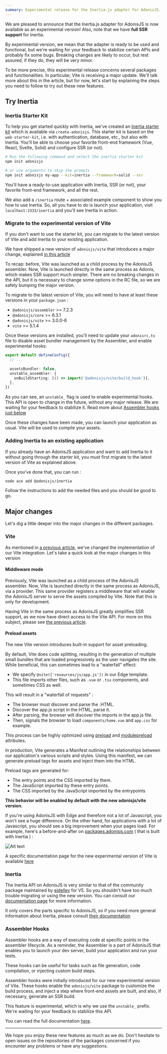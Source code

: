 ```yaml
---
summary: Experimental release for the Inertia.js adapter for AdonisJS. Also come with a new release of our Vite integration.
---
```


We are pleased to announce that the Inertia.js adapter for AdonisJS is now available as an experimental version! Also, note that we have **full SSR support** for Inertia.

By experimental version, we mean that the adapter is ready to be used and functional, but we're waiting for your feedback to stabilize certain APIs and probably fix some bugs. Breaking changes are likely to occur, but rest assured, if they do, they will be very minor.

To be more precise, this experimental release concerns several packages and functionalities. In particular, Vite is receiving a major update. We'll talk more about this in the article, but for now, let's start by explaining the steps you need to follow to try out these new features.

## Try Inertia

### Inertia Starter Kit

To help you get started quickly with Inertia, we've created an [Inertia starter kit](https://github.com/adonisjs/inertia-starter-kit) which is available via `create-adonisjs`. This starter kit is based on the `web-starter-kit`, i.e. with authentication, database, etc., but also with Inertia. You'll be able to choose your favorite front-end framework (Vue, React, Svelte, Solid) and configure SSR (or not).

```sh
# Run the following command and select the inertia starter kit
npm init adonisjs

# or use arguments to skip the prompts
npm init adonisjs my-app --kit=inertia --framework=solid --ssr
```

You'll have a ready-to-use application with Inertia, SSR (or not), your favorite front-end framework, and all the rest.

We also add a `/inertia` route + associated example component to show you how to use Inertia. So, all you have to do is launch your application, visit `localhost:3333/inertia` and you'll see Inertia in action.

### Migrate to the experimental version of Vite

If you don't want to use the starter kit, you can migrate to the latest version of Vite and add Inertia to your existing application.

We have shipped a new version of `adonisjs/vite` that introduces a major change, explained [in this article](https://adonisjs.com/blog/future-plans-for-adonisjs-6#adonisjsvite)

To recap: before, Vite was launched as a child process by the AdonisJS assembler. Now, Vite is launched directly in the same process as Adonis, which makes SSR support much simpler. There are no breaking changes in the API, but it is necessary to change some options in the RC file, so we are safely bumping the major version.

To migrate to the latest version of Vite, you will need to have at least these versions in your `package.json` :

- `@adonisjs/assembler` >= 7.2.3
- `@adonisjs/core` >= 6.3.1
- `@adonisjs/vite` >= 3.0.0-6
- `vite` >= 5.1.4

Once these versions are installed, you'll need to update your `adonisrc.ts` file to disable asset bundler management by the Assembler, and enable experimental hooks:

```ts
export default defineConfig({
  // ...

  assetsBundler: false,
  unstable_assembler: {
    onBuildStarting: [() => import('@adonisjs/vite/build_hook')],
  },
})
```

As you can see, an `unstable_` flag is used to enable experimental hooks. This API is open to change in the future, without any major release. We are waiting for your feedback to stabilize it. Read more about [Assembler hooks just below](#assembler-hooks)

Once these changes have been made, you can launch your application as usual. Vite will be used to compile your assets.

### Adding Inertia to an existing application

If you already have an AdonisJS application and want to add Inertia to it without going through the starter kit, you must first migrate to the latest version of Vite as explained above.

Once you've done that, you can run :

```sh
node ace add @adonisjs/inertia
```

Follow the instructions to add the needed files and you should be good to go.

## Major changes

Let's dig a little deeper into the major changes in the different packages.

### Vite 

As mentioned in [a previous article](./future-plans-for-adonisjs-6.md), we've changed the implementation of our Vite integration. Let's take a quick look at the major changes in this version

#### Middleware mode 

Previously, Vite was launched as a child process of the AdonisJS assembler. Now, Vite is launched directly in the same process as AdonisJS, via a provider. This same provider registers a middleware that will enable the AdonisJS server to serve the assets compiled by Vite. Note that this is only for development.

Having Vite in the same process as AdonisJS greatly simplifies SSR support, as we now have direct access to the Vite API. For more on this subject, please see [the previous article](./future-plans-for-adonisjs-6.md#adonisjsvite).

#### Preload assets

The new Vite version introduces built-in support for asset preloading.

By default, Vite does code splitting, resulting in the generation of multiple small bundles that are loaded progressively as the user navigates the site. While beneficial, this can sometimes lead to a "waterfall" effect:

- We specify `@vite(['resources/js/app.js'])` in our Edge template.
- This file imports other files, such as `.vue` or `.tsx` components, and sometimes CSS as well.

This will result in a "waterfall of requests" :

- The browser must discover and parse the .HTML.
- Discover the app.js script in the HTML, parse it. 
- After parsing, the browser will discover the imports in the app.js file.
- Then, signals the browser to load `components/home.vue` and `app.css` for example.

This process can be highly optimized using [preload](https://developer.mozilla.org/fr/docs/Web/HTML/Attributes/rel/preload) and [modulepreload](https://developer.mozilla.org/fr/docs/Web/HTML/Attributes/rel/modulepreload) attributes.

In production, Vite generates a Manifest outlining the relationships between our application's various scripts and styles. Using this manifest, we can generate preload tags for assets and inject them into the HTML.

Preload tags are generated for:

- The entry points and the CSS imported by them.
- The JavaScript imported by these entry points.
- The CSS imported by the JavaScript imported by the entrypoints

**This behavior will be enabled by default with the new adonisjs/vite version.**

If you're using AdonisJS with Edge and therefore not a lot of Javascript, you won't see a huge difference. On the other hand, for applications with a lot of Javascript, you should see a big improvement when your pages load. For example, here's a before-and-after on [packages.adonisjs.com](https://packages.adonisjs.com) ( that is built with Inertia ) :

![Alt text](/before_after_preload.png)

A specific documentation page for the new experimental version of Vite is available [here](https://docs.adonisjs.com/guides/experimental-vite)

### Inertia

The Inertia API on AdonisJS is very similar to that of the community package maintained by [eidellev](https://github.com/eidellev) for V5. So you shouldn't have too much trouble migrating or using the new version. You can consult our [documentation page](https://docs.adonisjs.com/guides/inertia) for more information. 

It only covers the parts specific to AdonisJS, so if you need more general information about Inertia, please consult [their documentation](https://inertiajs.com/)

### Assembler Hooks

Assembler hooks are a way of executing code at specific points in the assembler lifecycle. As a reminder, the Assembler is a part of AdonisJS that enables you to launch your dev server, build your application and run your tests. 

These hooks can be useful for tasks such as file generation, code compilation, or injecting custom build steps.

Assembler hooks were initially introduced for our new experimental version of Vite. These hooks enable the `adonisjs/vite` package to customize the build process, and inject a step where front-end assets are built, and also, if necessary, generate an SSR build.

This feature is experimental, which is why we use the `unstable_` prefix. We're waiting for your feedback to stabilize this API. 

You can read the full documentation [here](https://docs.adonisjs.com/guides/experimental-assembler-hooks).

---

We hope you enjoy these new features as much as we do. Don't hesitate to open issues on the repositories of the packages concerned if you encounter any problems or have any suggestions.
